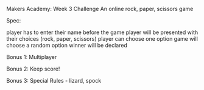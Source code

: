 Makers Academy: Week 3 Challenge
An online rock, paper, scissors game

Spec:

player has to enter their name before the game
player will be presented with their choices (rock, paper, scissors)
player can choose one option
game will choose a random option
winner will be declared

Bonus 1: Multiplayer

Bonus 2: Keep score!

Bonus 3: Special Rules - lizard, spock

